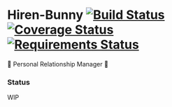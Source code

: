 # Hiren-Bunny [![Build Status](https://travis-ci.org/pyprism/Hiren-Bunny.svg?branch=master)](https://travis-ci.org/pyprism/Hiren-Bunny) [![Coverage Status](https://coveralls.io/repos/github/pyprism/Hiren-Bunny/badge.svg?branch=master)](https://coveralls.io/github/pyprism/Hiren-Bunny?branch=master) [![Requirements Status](https://requires.io/github/pyprism/Hiren-Bunny/requirements.svg?branch=master)](https://requires.io/github/pyprism/Hiren-Bunny/requirements/?branch=master)
:rabbit2: Personal Relationship Manager :rabbit2:

### Status
WIP
